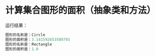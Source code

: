 # 计算集合图形的面积（抽象类和方法）

运行结果：

```java
图形的名称是：Circle
图形的面积是：3.141592653589793
图形的名称是：Rectangle
图形的面积是：1.0
```
